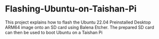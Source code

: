 # Flashing-Ubuntu-on-Taishan-Pi
This project explains how to flash the Ubuntu 22.04 Preinstalled Desktop ARM64 image onto an SD card using Balena Etcher. The prepared SD card can then be used to boot Ubuntu on a Taishan Pi
